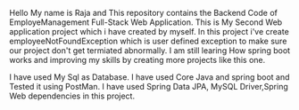 Hello My name is Raja and This repository contains the Backend Code of EmployeManagement Full-Stack Web Application. This is My Second Web application project which i have created by myself.
In this project i've create employeeNotFoundException which is user defined exception to make sure our project don't get termiated abnormally. I am still learing How spring boot works and improving my skills by creating more projects like this one. 

I have used My Sql as Database.
I have used Core Java and spring boot and Tested it using PostMan.
I have used Spring Data JPA, MySQL Driver,Spring Web dependencies in this project. 

